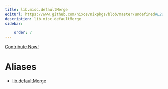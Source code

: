 ```yaml
---
title: lib.misc.defaultMerge
editUrl: https://www.github.com/nixos/nixpkgs/blob/master/undefined#L22C18
description: lib.misc.defaultMerge
sidebar:

    order: 7
---
```


<a href="https://www.github.com/nixos/nixpkgs/blob/master/undefined#L22C18">Contribute Now!</a>


# Aliases

- [lib.defaultMerge](/nix-doc-comments/reference/lib/lib-defaultmerge)


